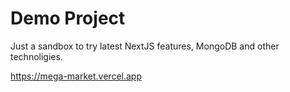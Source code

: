 # Demo Project
Just a sandbox to try latest NextJS features, MongoDB and other technoligies.

https://mega-market.vercel.app
